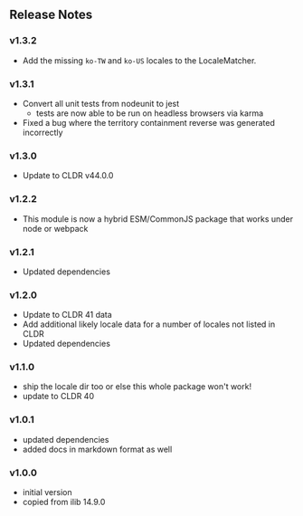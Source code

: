 ## Release Notes

### v1.3.2
* Add the missing `ko-TW` and `ko-US` locales to the LocaleMatcher.

### v1.3.1

* Convert all unit tests from nodeunit to jest
    * tests are now able to be run on headless browsers via karma
* Fixed a bug where the territory containment reverse was generated
  incorrectly

### v1.3.0

* Update to CLDR v44.0.0

### v1.2.2

* This module is now a hybrid ESM/CommonJS package that works under node
  or webpack

### v1.2.1

* Updated dependencies

### v1.2.0

- Update to CLDR 41 data
- Add additional likely locale data for a number of locales not listed in CLDR
- Updated dependencies

### v1.1.0

- ship the locale dir too or else this whole package won't work!
- update to CLDR 40

### v1.0.1

- updated dependencies
- added docs in markdown format as well

### v1.0.0

- initial version
- copied from ilib 14.9.0
